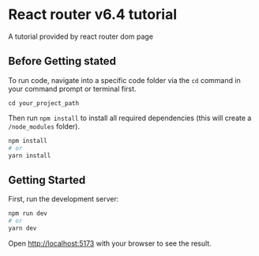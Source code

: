 # React router v6.4 tutorial

A tutorial provided by react router dom page

## Before Getting stated

To run code, navigate into a specific code folder via the `cd` command in your command prompt or terminal first.

```
cd your_project_path
```

Then run `npm install` to install all required dependencies (this will create a `/node_modules` folder).

```bash
npm install
# or
yarn install
```

## Getting Started

First, run the development server:

```bash
npm run dev
# or
yarn dev
```

Open [http://localhost:5173](http://localhost:3000) with your browser to see the result.

